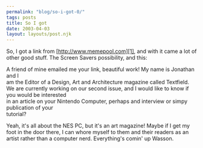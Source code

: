 ```yaml
---
permalink: "blog/so-i-got-0/"
tags: posts
title: So I got
date: 2003-04-03
layout: layouts/post.njk
---
```


So, I got a link from [http://www.memepool.com][1], and with it came a lot of other good stuff. The Screen Savers possibility, and this:

A friend of mine emailed me your link, beautiful work! My name is Jonathan  
and I  
am the Editor of a Design, Art and Architecture magazine called Textfield.  
We are currently working on our second issue, and I would like to know if  
you would be interested  
in an article on your Nintendo Computer, perhaps and interview or simpy  
publication of your  
tutorial?

Yeah, it's all about the NES PC, but it's an art magazine! Maybe if I get my foot in the door there, I can whore myself to them and their readers as an artist rather than a computer nerd. Everything's comin' up Wasson.

 [1]: http://www.memepool.com "http://www.memepool.com"
